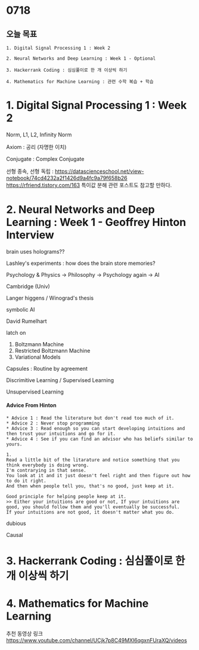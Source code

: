 # 0718
## 오늘 목표
```
1. Digital Signal Processing 1 : Week 2

2. Neural Networks and Deep Learning : Week 1 - Optional

3. Hackerrank Coding : 심심풀이로 한 개 이상씩 하기

4. Mathematics for Machine Learning : 관련 수학 복습 + 학습
```

# 1. Digital Signal Processing 1 : Week 2
Norm, L1, L2, Infinity Norm

Axiom : 공리 (자명한 이치)

Conjugate : Complex Conjugate

선형 종속, 선형 독립 : https://datascienceschool.net/view-notebook/74cd4232a2f1426d9a4fc9a79f658b26 <br>
https://rfriend.tistory.com/163
특이값 분해 관련 포스트도 참고할 만하다.

# 2. Neural Networks and Deep Learning : Week 1 - Geoffrey Hinton Interview

brain uses holograms??

Lashley's experiments : how does the brain store memories?

Psychology & Physics -> Philosophy -> Psychology again -> AI

Cambridge (Univ)

Langer higgens / Winograd's thesis

symbolic AI

David Rumelhart

latch on

1. Boltzmann Machine
2. Restricted Boltzmann Machine
3. Variational Models

Capsules : Routine by agreement

Discrimitive Learning / Supervised Learning

Unsupervised Learning

#### Advice From Hinton
```
* Advice 1 : Read the literature but don't read too much of it.
* Advice 2 : Never stop programming
* Advice 3 : Read enough so you can start developing intuitions and then trust your intuitions and go for it.
* Advice 4 : See if you can find an advisor who has beliefs similar to yours. 

1.
Read a little bit of the litarature and notice something that you think everybody is doing wrong.
I'm contrarying in that sense.
You look at it and it just doesn't feel right and then figure out how to do it right.
And then when people tell you, that's no good, just keep at it.

Good principle for helping people keep at it.
>> Either your intuitions are good or not, If your intuitions are good, you should follow them and you'll eventually be successful.
If your intuitions are not good, it doesn't matter what you do.

```

dubious

Causal

# 3. Hackerrank Coding : 심심풀이로 한 개 이상씩 하기

# 4. Mathematics for Machine Learning
추천 동영상 링크
https://www.youtube.com/channel/UCjk7p8C49MXl6qgxnFUraXQ/videos